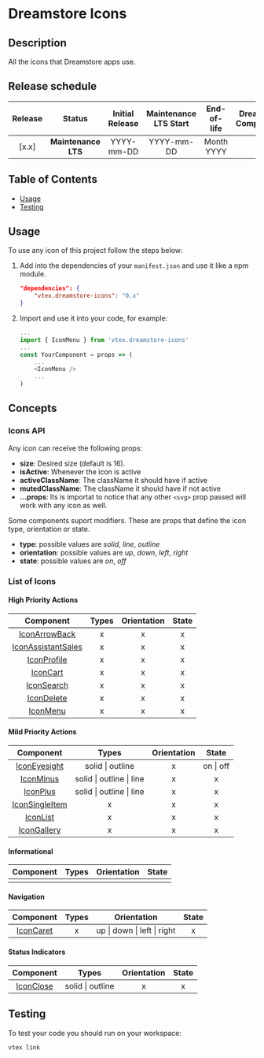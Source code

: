 # Dreamstore Icons

## Description

All the icons that Dreamstore apps use.

## Release schedule

| Release  | Status              | Initial Release | Maintenance LTS Start | End-of-life | Dreamstore Compatibility
| :--:     | :---:               |  :---:          | :---:                 | :---:       | :---: 
| [x.x]    | **Maintenance LTS** |  YYYY-mm-DD     | YYYY-mm-DD            | Month YYYY  | x.x

## Table of Contents
- [Usage](#usage)
- [Testing](#testing)

## Usage

To use any icon of this project follow the steps below:

1. Add into the dependencies of your `manifest.json` and use it like a npm module.
    ```json
    "dependencies": {
        "vtex.dreamstore-icons": "0.x"
    }
    ```

2. Import and use it into your code, for example: 
    ```js
    ...
    import { IconMenu } from 'vtex.dreamstore-icons'
    ...
    const YourComponent = props => (
        ...
        <IconMenu />
        ...
    )
    ```

## Concepts

### Icons API

Any icon can receive the following props:
- **size**: Desired size (default is 16).
- **isActive**: Whenever the icon is active
- **activeClassName**: The className it should have if active
- **mutedClassName**: The className it should have if not active
- **...props**: Its is importat to notice that any other ```<svg>``` prop passed will work with any icon as well.

Some components suport modifiers. These are props that define the icon type, orientation or state.
- **type**: possible values are *solid*, *line*, *outline*
- **orientation**: possible values are *up*, *down*, *left*, *right*
- **state**: possible values are *on*, *off*

### List of Icons

#### High Priority Actions
| Component | Types | Orientation | State 
| :---:     |:---:  | :---:       | :---:      
| [IconArrowBack](https://github.com/vtex-apps/dreamstore-icons/blob/feature/docs/react/IconArrowBack.js) | x | x | x 
| [IconAssistantSales](https://github.com/vtex-apps/dreamstore-icons/blob/feature/docs/react/IconAssistantSales.js) | x | x | x 
| [IconProfile](https://github.com/vtex-apps/dreamstore-icons/blob/feature/docs/react/IconProfile.js) | x | x | x 
| [IconCart](https://github.com/vtex-apps/dreamstore-icons/blob/feature/docs/react/IconCart.js) | x | x | x 
| [IconSearch](https://github.com/vtex-apps/dreamstore-icons/blob/feature/docs/react/IconSearch.js) | x | x | x 
| [IconDelete](https://github.com/vtex-apps/dreamstore-icons/blob/feature/docs/react/IconDelete.js) | x | x | x 
| [IconMenu](https://github.com/vtex-apps/dreamstore-icons/blob/feature/docs/react/IconMenu.js) | x | x | x 

#### Mild Priority Actions
| Component | Types | Orientation | State 
| :---:     |:---:  | :---:       | :---:      
| [IconEyesight]() | solid \| outline | x | on \| off 
| [IconMinus]() | solid \| outline \| line | x | x
| [IconPlus]() | solid \| outline \| line | x | x 
| [IconSingleItem]() | x | x | x 
| [IconList]() | x | x | x 
| [IconGallery]() | x | x | x 

#### Informational
| Component | Types | Orientation | State 
| :---:     |:---:  | :---:       | :---:      
|           |       |             |

#### Navigation
| Component | Types | Orientation | State 
| :---:     |:---:  | :---:       | :---:      
| [IconCaret]() | x | up \| down \| left \| right | x

#### Status Indicators
| Component | Types | Orientation | State 
| :---:     |:---:  | :---:       | :---:      
| [IconClose]() | solid \| outline | x | x

## Testing

To test your code you should run on your workspace:

```sh
vtex link
```